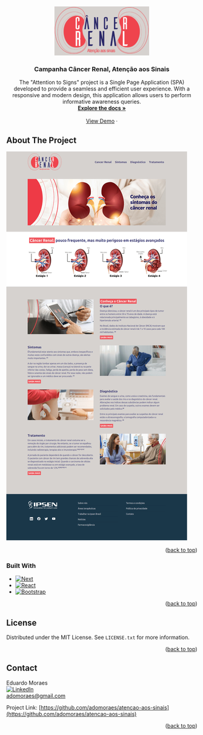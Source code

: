 <a name="readme-top"></a>

<!-- PROJECT LOGO -->
<br />
<div align="center">
  <a href="https://github.com/adomoraes/atencao-aos-sinais">
    <img src="images/logo.png" alt="Logo" width="250">
  </a>

<h3 align="center">Campanha Câncer Renal, Atenção aos Sinais</h3>

  <p align="center">
    The "Attention to Signs" project is a Single Page Application (SPA) developed to provide a seamless and efficient user experience. With a responsive and modern design, this application allows users to perform informative awareness queries.
    <br />
    <a href="#"><strong>Explore the docs »</strong></a>
    <br />
    <br />
    <a href="https://atencaoaossinais.com.br/" target="_blank" rel="nofollow">View Demo</a>
    ·
  </p>
</div>

<!-- ABOUT THE PROJECT -->
## About The Project

[![Product Name Screen Shot][product-screenshot]](https://atencaoaossinais.com.br/)

<p align="right">(<a href="#readme-top">back to top</a>)</p>



### Built With

* [![Next][Next.js]][Next-url]
* [![React][React.js]][React-url]
* [![Bootstrap][Bootstrap.com]][Bootstrap-url]

<p align="right">(<a href="#readme-top">back to top</a>)</p>


<!-- LICENSE -->
## License

Distributed under the MIT License. See `LICENSE.txt` for more information.

<p align="right">(<a href="#readme-top">back to top</a>)</p>



<!-- CONTACT -->
## Contact

Eduardo Moraes <br /> [![LinkedIn][linkedin-shield]][linkedin-url] <br /> adomoraes@gmail.com

Project Link: [https://github.com/adomoraes/atencao-aos-sinais](https://github.com/adomoraes/atencao-aos-sinais)

<p align="right">(<a href="#readme-top">back to top</a>)</p>


<!-- MARKDOWN LINKS & IMAGES -->
<!-- https://www.markdownguide.org/basic-syntax/#reference-style-links -->
[contributors-shield]: https://img.shields.io/github/contributors/github_username/repo_name.svg?style=for-the-badge
[contributors-url]: https://github.com/adomoraes/atencao-aos-sinais/graphs/contributors
[forks-shield]: https://img.shields.io/github/forks/github_username/repo_name.svg?style=for-the-badge
[forks-url]: https://github.com/adomoraes/atencao-aos-sinais/network/members
[stars-shield]: https://img.shields.io/github/stars/github_username/repo_name.svg?style=for-the-badge
[stars-url]: https://github.com/adomoraes/atencao-aos-sinais/stargazers
[issues-shield]: https://img.shields.io/github/issues/github_username/repo_name.svg?style=for-the-badge
[issues-url]: https://github.com/adomoraes/atencao-aos-sinais/issues
[license-shield]: https://img.shields.io/github/license/github_username/repo_name.svg?style=for-the-badge
[license-url]: https://github.com/adomoraes/atencao-aos-sinais/blob/master/LICENSE.txt
[linkedin-shield]: https://img.shields.io/badge/-LinkedIn-black.svg?style=for-the-badge&logo=linkedin&colorB=555
[linkedin-url]: https://www.linkedin.com/in/eduardo-moraes-939312143/
[product-screenshot]: images/screenshot.png
[Next.js]: https://img.shields.io/badge/next.js-000000?style=for-the-badge&logo=nextdotjs&logoColor=white
[Next-url]: https://nextjs.org/
[React.js]: https://img.shields.io/badge/React-20232A?style=for-the-badge&logo=react&logoColor=61DAFB
[React-url]: https://reactjs.org/
[Bootstrap.com]: https://img.shields.io/badge/Bootstrap-563D7C?style=for-the-badge&logo=bootstrap&logoColor=white
[Bootstrap-url]: https://getbootstrap.com
[JQuery.com]: https://img.shields.io/badge/jQuery-0769AD?style=for-the-badge&logo=jquery&logoColor=white
[JQuery-url]: https://jquery.com 
